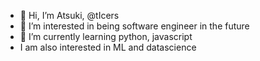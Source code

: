 - 👋 Hi, I’m Atsuki, @tIcers
- 👀 I’m interested in being software engineer in the future
- 🌱 I’m currently learning python, javascript 
- I am also interested in ML and datascience 



<!---
tIcers/tIcers is a ✨ special ✨ repository because its `README.md` (this file) appears on your GitHub profile.
You can click the Preview link to take a look at your changes.
--->
